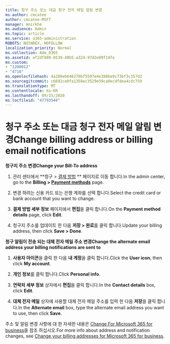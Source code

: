 ```yaml
---
title: 청구 주소 또는 대금 청구 전자 메일 알림 변경
ms.author: cmcatee
author: cmcatee-MSFT
manager: mnirkhe
ms.audience: Admin
ms.topic: article
ms.service: o365-administration
ROBOTS: NOINDEX, NOFOLLOW
localization_priority: Normal
ms.collection: Adm_O365
ms.assetid: ef2df989-8539-48b5-a324-97d2e09f14fe
ms.custom:
- "1200012"
- "4716"
ms.openlocfilehash: 4a280eb646270bf5597e4e390be9c73bf3c357d2
ms.sourcegitcommit: c6692ce0fa1358ec3529e59ca0ecdfdea4cdc759
ms.translationtype: MT
ms.contentlocale: ko-KR
ms.lasthandoff: 09/15/2020
ms.locfileid: "47793548"
---
```

# <a name="change-billing-address-or-billing-email-notifications"></a><span data-ttu-id="043e8-102">청구 주소 또는 대금 청구 전자 메일 알림 변경</span><span class="sxs-lookup"><span data-stu-id="043e8-102">Change billing address or billing email notifications</span></span>

<span data-ttu-id="043e8-103">**청구지 주소 변경**</span><span class="sxs-lookup"><span data-stu-id="043e8-103">**Change your Bill-To address**</span></span>

1. <span data-ttu-id="043e8-104">관리 센터에서 \*\*청구 > [결제 방법](https://go.microsoft.com/fwlink/p/?linkid=2018806) \*\* 페이지로 이동 합니다.</span><span class="sxs-lookup"><span data-stu-id="043e8-104">In the admin center, go to the **Billing > [Payment methods](https://go.microsoft.com/fwlink/p/?linkid=2018806)** page.</span></span>

2. <span data-ttu-id="043e8-105">변경 하려는 신용 카드 또는 은행 계좌를 선택 합니다.</span><span class="sxs-lookup"><span data-stu-id="043e8-105">Select the credit card or bank account that you want to change.</span></span>

3. <span data-ttu-id="043e8-106">**결제 방법 세부 정보** 페이지에서 **편집**을 클릭 합니다.</span><span class="sxs-lookup"><span data-stu-id="043e8-106">On the **Payment method details** page, click **Edit**.</span></span>

4. <span data-ttu-id="043e8-107">청구지 주소를 업데이트 한 다음 **저장 > 완료**를 클릭 합니다.</span><span class="sxs-lookup"><span data-stu-id="043e8-107">Update your billing address, then click **Save > Done**.</span></span>

<span data-ttu-id="043e8-108">**청구 알림이 전송 되는 대체 전자 메일 주소 변경**</span><span class="sxs-lookup"><span data-stu-id="043e8-108">**Change the alternate email address your billing notifications are sent to**</span></span> 

1. <span data-ttu-id="043e8-109">**사용자 아이콘**을 클릭 한 다음 **내 계정**을 클릭 합니다.</span><span class="sxs-lookup"><span data-stu-id="043e8-109">Click the **User icon**, then click **My account**.</span></span>

2. <span data-ttu-id="043e8-110">**개인 정보**를 클릭 합니다.</span><span class="sxs-lookup"><span data-stu-id="043e8-110">Click **Personal info**.</span></span>

3. <span data-ttu-id="043e8-111">**연락처 세부 정보** 상자에서 **편집**을 클릭 합니다.</span><span class="sxs-lookup"><span data-stu-id="043e8-111">In the **Contact details** box, click **Edit**.</span></span>

4. <span data-ttu-id="043e8-112">**대체 전자 메일** 상자에 사용할 대체 전자 메일 주소를 입력 한 다음 **저장**을 클릭 합니다.</span><span class="sxs-lookup"><span data-stu-id="043e8-112">In the **Alternate email** box, type the alternate email address you want to use, then click **Save**.</span></span>

<span data-ttu-id="043e8-113">주소 및 알림 변경 사항에 대 한 자세한 내용은 [Change For Microsoft 365 for business](https://docs.microsoft.com/microsoft-365/commerce/billing-and-payments/change-your-billing-addresses?view=o365-worldwide)을 참조 하십시오.</span><span class="sxs-lookup"><span data-stu-id="043e8-113">For more info about address and notification changes, see [Change your billing addresses for Microsoft 365 for business](https://docs.microsoft.com/microsoft-365/commerce/billing-and-payments/change-your-billing-addresses?view=o365-worldwide).</span></span>
